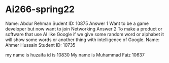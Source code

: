 # Ai266-spring22
Name: Abdur Rehman
Sudent ID: 10875
Answer 1
Want to be a game developer but now want to join Networking 
Answer 2
To make a product or software that use AI like Google if we give some random word or alphabet it will show some words or another thing with intelligence of Google.
Name: Ahmer Hussain
Student ID: 10735

my name is huzaifa id is 10830
My name is Muhammad Faiz 10637
